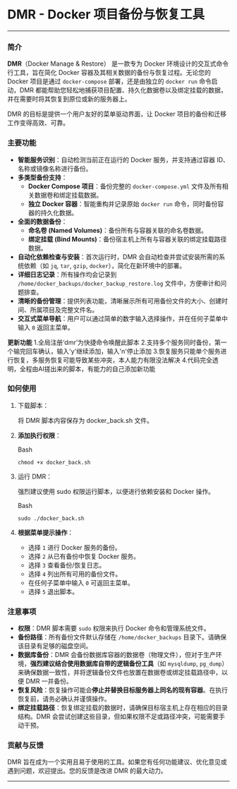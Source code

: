 # DMR - Docker 项目备份与恢复工具



------



### 简介



**DMR**（Docker Manage & Restore） 是一款专为 Docker 环境设计的交互式命令行工具，旨在简化 Docker 容器及其相关数据的备份与恢复过程。无论您的 Docker 项目是通过 `docker-compose` 部署，还是由独立的 `docker run` 命令启动，DMR 都能帮助您轻松地捕获项目配置、持久化数据卷以及绑定挂载的数据，并在需要时将其恢复到原位或新的服务器上。

DMR 的目标是提供一个用户友好的菜单驱动界面，让 Docker 项目的备份和迁移工作变得高效、可靠。



### 主要功能



- **智能服务识别**：自动检测当前正在运行的 Docker 服务，并支持通过容器 ID、名称或镜像名称进行备份。
- **多类型备份支持**：
  - **Docker Compose 项目**：备份完整的 `docker-compose.yml` 文件及所有相关数据卷和绑定挂载数据。
  - **独立 Docker 容器**：智能重构并记录原始 `docker run` 命令，同时备份容器的持久化数据。
- **全面的数据备份**：
  - **命名卷 (Named Volumes)**：备份所有与容器关联的命名卷数据。
  - **绑定挂载 (Bind Mounts)**：备份宿主机上所有与容器关联的绑定挂载路径数据。
- **自动化依赖检查与安装**：首次运行时，DMR 会自动检查并尝试安装所需的系统依赖（如 `jq`, `tar`, `gzip`, `docker`），简化在新环境中的部署。
- **详细日志记录**：所有操作均会记录到 `/home/docker_backups/docker_backup_restore.log` 文件中，方便审计和问题排查。
- **清晰的备份管理**：提供列表功能，清晰展示所有可用备份文件的大小、创建时间、所属项目及完整文件名。
- **交互式菜单导航**：用户可以通过简单的数字输入选择操作，并在任何子菜单中输入 `0` 返回主菜单。

**更新功能**
1.全局注册‘dmr’为快捷命令唤醒此脚本
2.支持多个服务同时备份，第一个输完回车确认，输入'y'继续添加，输入'n'停止添加
3.恢复服务只能单个服务进行恢复，多服务恢复可能导致某些冲突，本人能力有限没法解决
4.代码完全透明，全程由AI搓出来的脚本，有能力的自己添加新功能





### 如何使用



1. 下载脚本：

   将 DMR 脚本内容保存为 docker_back.sh 文件。

2. **添加执行权限**：

   Bash

   ```
   chmod +x docker_back.sh
   ```

3. 运行 DMR：

   强烈建议使用 sudo 权限运行脚本，以便进行依赖安装和 Docker 操作。

   Bash

   ```
   sudo ./docker_back.sh
   ```

4. **根据菜单提示操作**：

   - 选择 `1` 进行 Docker 服务的备份。
   - 选择 `2` 从已有备份中恢复 Docker 服务。
   - 选择 `3` 查看备份/恢复日志。
   - 选择 `4` 列出所有可用的备份文件。
   - 在任何子菜单中输入 `0` 可返回主菜单。
   - 选择 `5` 退出脚本。



### 注意事项



- **权限**：DMR 脚本需要 `sudo` 权限来执行 Docker 命令和管理系统文件。
- **备份路径**：所有备份文件默认存储在 `/home/docker_backups` 目录下。请确保该目录有足够的磁盘空间。
- **数据库备份**：DMR 会备份数据库容器的数据卷（物理文件），但对于生产环境，**强烈建议结合使用数据库自带的逻辑备份工具**（如 `mysqldump`, `pg_dump`）来确保数据一致性，并将逻辑备份文件也放置在数据卷或绑定挂载路径中，以便 DMR 一并备份。
- **恢复风险**：恢复操作可能会**停止并替换目标服务器上同名的现有容器**。在执行恢复前，请务必确认并谨慎操作。
- **绑定挂载路径**：恢复绑定挂载的数据时，请确保目标宿主机上存在相应的目录结构。DMR 会尝试创建这些目录，但如果权限不足或路径冲突，可能需要手动干预。



### 贡献与反馈



DMR 旨在成为一个实用且易于使用的工具。如果您有任何功能建议、优化意见或遇到问题，欢迎提出。您的反馈是改进 DMR 的最大动力。

------
